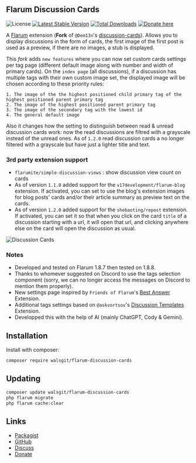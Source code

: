 ## Flarum Discussion Cards

![License](https://img.shields.io/badge/license-MIT-blue.svg) [![Latest Stable Version](https://img.shields.io/packagist/v/walsgit/flarum-discussion-cards.svg)](https://packagist.org/packages/walsgit/flarum-discussion-cards) [![Total Downloads](https://img.shields.io/packagist/dt/walsgit/flarum-discussion-cards.svg)](https://packagist.org/packages/walsgit/flarum-discussion-cards) [![Donate here](https://img.shields.io/badge/donate-here-%23008e97)](https://walsgit.github.io/Donations/)

A [Flarum](https://flarum.org) extension (**Fork** of ``@Dem13n``'s [discussion-cards](https://github.com/Dem13n/discussion-cards)). Allows you to display discussions in the form of cards, the first image of the first post is used as a preview, if there are no images, a stub is displayed.

This *fork* adds ``new features`` where you can now set custom cards settings per tag page (different default image along with number and width of primary cards).
On the ``index page`` (all discussions), if a discussion has multiple tags with their own custom image set, the displayed image will be chosen according to these priority rules:
```
1. The image of the the highest positioned child primary tag of the highest positioned parent primary tag
2. The image of the highest positioned parent primary tag
3. The image of the secondary tag with the lowest id
4. The general default image
```
Also it changes how the setting to distinguish between read & unread discussion cards work: now the read discussions are filtred with a grayscale instead of the unread ones. As of `1.2.0` read discussion cards a no longer filtered with a grayscale but have just a lighter title and text.

### 3rd party extension support
- `flarumite/simple-discussion-views` : show discussion view count on cards
- As of version `1.1.0` added support for the `v17development/flarum-blog` extension. If activated, you can set to use the blog's extension images for blog posts' cards and/or their article summary as preview text on the cards.
- As of version `1.2.0` added support for the `shebaoting/repost` extension. If activated, you can set it so that when you click on the card `title` of a discussion starting with a url, it will open that url, and clicking anywhere else on the card will open the discussion as usual.

![Discussion Cards](https://i.postimg.cc/FsxNPWYk/flarum-ext-discussioncards-1.png)

### Notes
- Developed and tested on Flarum 1.8.7 then tested on 1.8.8.
- Thanks to whomever suggested on Discord to use the tags selection component (sorry, we can no longer access the messages on Discord to mention them properly).
- New settings page inspired by ``Friends of Flarum``'s [Best Answer](https://github.com/FriendsOfFlarum/best-answer) Extension.
- Additional tags settings based on ``@askvortsov``'s [Discussion Templates](https://github.com/askvortsov1/flarum-discussion-templates) Extension.
- Developped this with the help of AI (mainly ChatGPT, Cody & Gemini).

## Installation

Install with composer:

```sh
composer require walsgit/flarum-discussion-cards
```

## Updating

```sh
composer update walsgit/flarum-discussion-cards
php flarum migrate
php flarum cache:clear
```

## Links

- [Packagist](https://packagist.org/packages/walsgit/flarum-discussion-cards)
- [GitHub](https://github.com/walsgit/flarum-discussion-cards)
- [Discuss](https://discuss.flarum.org/d/36343-flarum-discussion-cards)
- [Donate](https://walsgit.github.io/Donations/)